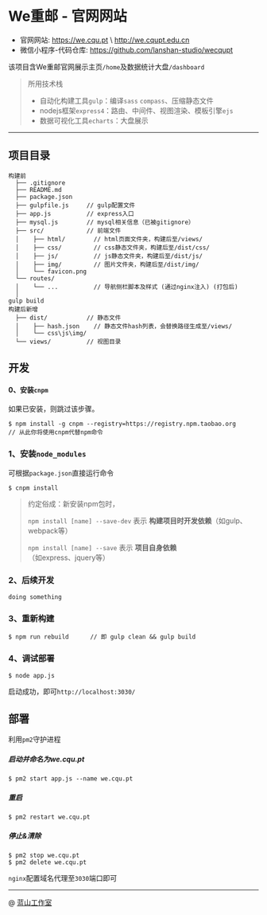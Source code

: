 We重邮 - 官网网站
===
* 官网网站: https://we.cqu.pt \ http://we.cqupt.edu.cn
* 微信小程序-代码仓库: https://github.com/lanshan-studio/wecqupt

该项目含We重邮官网展示主页`/home`及数据统计大盘`/dashboard`

> 所用技术栈
> * 自动化构建工具`gulp`：编译`sass` `compass`、压缩静态文件
> * nodejs框架`express4`：路由、中间件、视图渲染、模板引擎`ejs`
> * 数据可视化工具`echarts`：大盘展示

---

## 项目目录
```
构建前
  ├── .gitignore
  ├── README.md
  ├── package.json
  ├── gulpfile.js     // gulp配置文件
  ├── app.js          // express入口
  ├── mysql.js        // mysql相关信息（已被gitignore）
  ├── src/            // 前端文件
  │    ├── html/        // html页面文件夹，构建后至/views/
  │    ├── css/         // css静态文件夹，构建后至/dist/css/
  │    ├── js/          // js静态文件夹，构建后至/dist/js/
  │    ├── img/         // 图片文件夹，构建后至/dist/img/
  │    └── favicon.png
  └── routes/
  │    └── ...          // 导航侧栏脚本及样式 (通过nginx注入) (打包后)
  │   
gulp build
构建后新增
  ├── dist/           // 静态文件
  │    ├── hash.json    // 静态文件hash列表，会替换路径生成至/views/
  │    └── css\js\img/       
  └── views/          // 视图目录
```
## 开发

#### 0、安装`cnpm`
如果已安装，则跳过该步骤。
```
$ npm install -g cnpm --registry=https://registry.npm.taobao.org
// 从此你将使用cnpm代替npm命令
```

### 1、安装`node_modules`
可根据`package.json`直接运行命令
```
$ cnpm install
```
> 约定俗成：新安装npm包时，
>
> `npm install [name] --save-dev` 表示 **构建项目时开发依赖**（如gulp、webpack等）
>
> `npm install [name] --save` 表示 **项目自身依赖** （如express、jquery等）

### 2、后续开发

`doing something`

### 3、重新构建

```
$ npm run rebuild      // 即 gulp clean && gulp build
```

### 4、调试部署

```
$ node app.js
```
启动成功，即可`http://localhost:3030/`

## 部署
利用`pm2`守护进程
##### 启动并命名为we.cqu.pt
```
$ pm2 start app.js --name we.cqu.pt
```
##### 重启
```
$ pm2 restart we.cqu.pt
```
##### 停止&清除
```
$ pm2 stop we.cqu.pt
$ pm2 delete we.cqu.pt
```
`nginx`配置域名代理至`3030`端口即可

---

@ [蓝山工作室](https://lanshan.studio)
